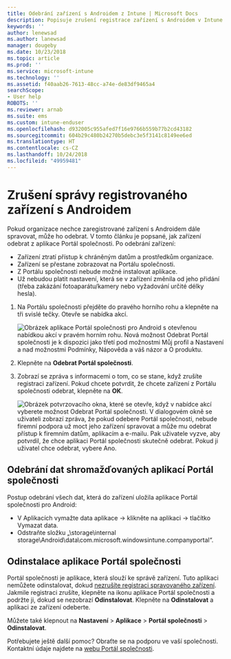 ```yaml
---
title: Odebrání zařízení s Androidem z Intune | Microsoft Docs
description: Popisuje zrušení registrace zařízení s Androidem v Intune.
keywords: ''
author: lenewsad
ms.author: lanewsad
manager: dougeby
ms.date: 10/23/2018
ms.topic: article
ms.prod: ''
ms.service: microsoft-intune
ms.technology: ''
ms.assetid: f40aab26-7613-48cc-a74e-de83df9465a4
searchScope:
- User help
ROBOTS: ''
ms.reviewer: arnab
ms.suite: ems
ms.custom: intune-enduser
ms.openlocfilehash: d932005c955afed7f16e9766b559b77b2cd43182
ms.sourcegitcommit: 604b29c480b24270b5debc3e5f3141c8149ee6ed
ms.translationtype: HT
ms.contentlocale: cs-CZ
ms.lasthandoff: 10/24/2018
ms.locfileid: "49959481"
---
```

# <a name="unenroll-your-android-device-from-management"></a>Zrušení správy registrovaného zařízení s Androidem  

Pokud organizace nechce zaregistrované zařízení s Androidem dále spravovat, může ho odebrat. V tomto článku je popsané, jak zařízení odebrat z aplikace Portál společnosti. Po odebrání zařízení:  

* Zařízení ztratí přístup k chráněným datům a prostředkům organizace.
* Zařízení se přestane zobrazovat na Portálu společnosti.
* Z Portálu společnosti nebude možné instalovat aplikace.
* Už nebudou platit nastavení, která se v zařízení změnila od jeho přidání (třeba zakázání fotoaparátu/kamery nebo vyžadování určité délky hesla).  

1. Na Portálu společnosti přejděte do pravého horního rohu a klepněte na tři svislé tečky. Otevře se nabídka akcí.

   ![Obrázek aplikace Portál společnosti pro Android s otevřenou nabídkou akcí v pravém horním rohu. Nová možnost Odebrat Portál společnosti je k dispozici jako třetí pod možnostmi Můj profil a Nastavení a nad možnostmi Podmínky, Nápověda a váš názor a O produktu.](./media/android_remove_cp_menu_action_after_1705.png)

2. Klepněte na **Odebrat Portál společnosti**.  

3. Zobrazí se zpráva s informacemi o tom, co se stane, když zrušíte registraci zařízení. Pokud chcete potvrdit, že chcete zařízení z Portálu společnosti odebrat, klepněte na **OK**.

   ![Obrázek potvrzovacího okna, které se otevře, když v nabídce akcí vyberete možnost Odebrat Portál společnosti. V dialogovém okně se uživateli zobrazí zpráva, že pokud odebere Portál společnosti, nebude firemní podpora už moct jeho zařízení spravovat a může mu odebrat přístup k firemním datům, aplikacím a e-mailu. Pak uživatele vyzve, aby potvrdil, že chce aplikaci Portál společnosti skutečně odebrat. Pokud ji uživatel chce odebrat, vybere Ano.](./media/android_remove_cp_menu_confirmation_after_1705.png)

## <a name="removing-data-collected-by-the-company-portal-app"></a>Odebrání dat shromažďovaných aplikací Portál společnosti  

Postup odebrání všech dat, která do zařízení uložila aplikace Portál společnosti pro Android:

-   V Aplikacích vymažte data aplikace -> klikněte na aplikaci -> tlačítko Vymazat data.
-   Odstraňte složku „\storage\internal storage\Android\data\com.microsoft.windowsintune.companyportal“.

## <a name="uninstall-the-company-portal-app"></a>Odinstalace aplikace Portál společnosti  
Portál společnosti je aplikace, která slouží ke správě zařízení. Tuto aplikaci nemůžete odinstalovat, dokud [nezrušíte registraci spravovaného zařízení](unenroll-your-device-from-intune-android.md#unenroll-your-android-device-from-management). Jakmile registraci zrušíte, klepněte na ikonu aplikace Portál společnosti a podržte ji, dokud se nezobrazí **Odinstalovat**. Klepněte na **Odinstalovat** a aplikaci ze zařízení odeberte.  

Můžete také klepnout na **Nastavení** > **Aplikace** > **Portál společnosti** > **Odinstalovat**.  

Potřebujete ještě další pomoc? Obraťte se na podporu ve vaší společnosti. Kontaktní údaje najdete na [webu Portál společnosti](https://go.microsoft.com/fwlink/?linkid=2010980).
